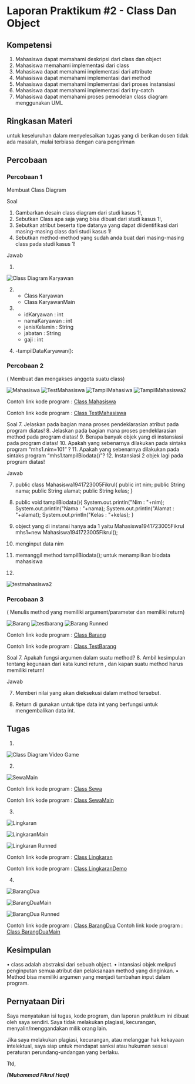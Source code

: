 # Laporan Praktikum #2 - Class Dan Object

## Kompetensi

1) Mahasiswa dapat memahami deskripsi dari class dan object
2) Mahasiswa memahami implementasi dari class
3) Mahasiswa dapat memahami implementasi dari attribute
4) Mahasiswa dapat memahami implementasi dari method
5) Mahasiswa dapat memahami implementasi dari proses instansiasi
6) Mahasiswa dapat memahami implementasi dari try-catch
7) Mahasiswa dapat memahami proses pemodelan class diagram menggunakan UML



## Ringkasan Materi

untuk keseluruhan dalam menyelesaikan tugas yang di berikan dosen tidak ada masalah, mulai terbiasa dengan cara pengiriman 


## Percobaan

### Percobaan 1

Membuat Class Diagram

Soal
1. Gambarkan desain class diagram dari studi kasus 1!, 
2. Sebutkan Class apa saja yang bisa dibuat dari studi kasus 1!, 
3. Sebutkan atribut beserta tipe datanya yang dapat diidentifikasi dari masing-masing class dari studi kasus 1! 
4. Sebutkan method-method yang sudah anda buat dari masing-masing class pada studi kasus 1!

Jawab

1. 

![Class Diagram Karyawan](img/classdiagramkaryawan.JPG)

2. - Class Karyawan
   - Class KaryawanMain

3. - idKaryawan : int
   - namaKaryawan : int
   - jenisKelamin : String
   - jabatan : String
   - gaji : int

4. -tampilDataKaryawan():

### Percobaan 2

( Membuat dan mengakses anggota suatu class)

![Mahasiswa](img/Mahasiswa.JPG)
![TestMahasiswa](img/testmahasiswa1.JPG)
![TampilMahasiwa](img/tampilmahasiswa1.JPG)
![TampilMahasiswa2](img/tampilmahasiswa2.JPG)

Contoh link kode program : [Class Mahasiswa](../../src/2_Class_dan_Object/Mahasiswa1941723005Fikrul.java)

Contoh link kode program : [Class TestMahasiswa](../../src/2_Class_dan_Object/TestMahasiswa.java)

Soal
7. Jelaskan pada bagian mana proses pendeklarasian atribut pada program diatas!
8. Jelaskan pada bagian mana proses pendeklarasian method pada program diatas!
9. Berapa banyak objek yang di instansiasi pada program diatas!
10. Apakah yang sebenarnya dilakukan pada sintaks program “mhs1.nim=101” ?
11. Apakah yang sebenarnya dilakukan pada sintaks program “mhs1.tampilBiodata()”? 
12. Instansiasi 2 objek lagi pada program diatas!

Jawab

7. public class Mahasiswa1941723005Fikrul{
    public int nim;
    public String nama;
    public String alamat;
    public String kelas;
}

8. public void  tampilBiodata(){
    System.out.println("Nim       : "+nim);
    System.out.println("Nama      : "+nama);
    System.out.println("Alamat    : "+alamat);
    System.out.println("Kelas     : "+kelas);
}

9. object yang di instansi hanya ada 1 yaitu 
    Mahasiswa1941723005Fikrul mhs1=new Mahasiswa1941723005Fikrul();

10. menginput data nim

11. memanggil method tampilBiodata(); untuk menampilkan biodata mahasiswa

12. 
![testmahasiswa2](img/testmahasiswa2.JPG)

### Percobaan 3

( Menulis method yang memiliki argument/parameter dan memiliki return)

![Barang](img/Barang.JPG)
![testbarang](img/testbarang.JPG)
![Barang Runned](img/tampilbarang.JPG)

Contoh link kode program : [Class Barang](../../src/2_Class_dan_Object/Barang1941723005Fikrul.java)

Contoh link kode program : [Class TestBarang](../../src/2_Class_dan_Object/TestBarang.java)

Soal
7. Apakah fungsi argumen dalam suatu method?
8. Ambil kesimpulan tentang kegunaan dari kata kunci return , dan kapan suatu method harus memiliki return!

Jawab

7. Memberi nilai yang akan dieksekusi dalam method tersebut.

8. Return di gunakan untuk tipe data int yang berfungsi untuk mengembalikan data int.


## Tugas
 

1. 
![Class Diagram Video Game](img/classdiagramvideogame.JPG)

2. 
![SewaMain](img/SewaMain.JPG)

Contoh link kode program : [Class Sewa](../../src/2_Class_dan_Object/Sewa1941723005Fikrul.java)

Contoh link kode program : [Class SewaMain](../../src/2_Class_dan_Object/SewaMain.java)

3. 
![Lingkaran](img/Lingkaran.JPG)

![LingkaranMain](img/LingkaranMain.JPG)

![Lingkaran Runned](img/tampillingkaran.JPG)

Contoh link kode program : [Class Lingkaran](../../src/2_Class_dan_Object/Lingkaran1941723005Fikrul.java)

Contoh link kode program : [Class LingkaranDemo](../../src/2_Class_dan_Object/LingkaranDemo.java)

4. 
![BarangDua](img/BarangDua.JPG)

![BarangDuaMain](img/BarangDuaMain.JPG)

![BarangDua Runned](img/BarangDuaTampil.JPG)

Contoh link kode program : [Class BarangDua](../../src/2_Class_dan_Object/BarangDua1941723005Fikrul.java)
Contoh link kode program : [Class BarangDuaMain](../../src/2_Class_dan_Object/BarangDuaMain.java)

## Kesimpulan

• class adalah abstraksi dari sebuah object.
• intansiasi objek meliputi penginputan semua atribut dan pelaksanaan method yang dinginkan.
• Method bisa memiliki argumen yang menjadi tambahan input dalam program.

## Pernyataan Diri

Saya menyatakan isi tugas, kode program, dan laporan praktikum ini dibuat oleh saya sendiri. Saya tidak melakukan plagiasi, kecurangan, menyalin/menggandakan milik orang lain.

Jika saya melakukan plagiasi, kecurangan, atau melanggar hak kekayaan intelektual, saya siap untuk mendapat sanksi atau hukuman sesuai peraturan perundang-undangan yang berlaku.

Ttd,

***(Muhammad Fikrul Haqi)***